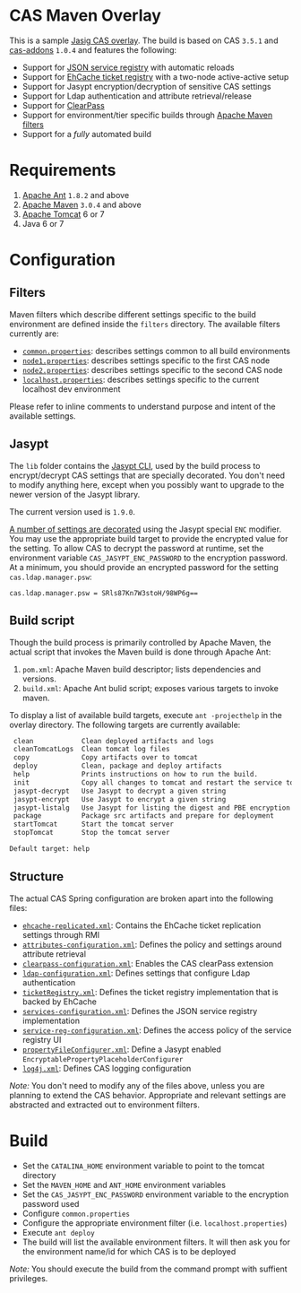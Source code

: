 # CAS Maven Overlay
This is a sample [Jasig CAS overlay](https://wiki.jasig.org/display/CASUM/Best+Practice+-+Setting+Up+CAS+Locally+using+the+Maven2+WAR+Overlay+Method).
The build is based on CAS `3.5.1` and [cas-addons](https://github.com/Unicon/cas-addons) `1.0.4` 
and features the following:

* Support for [JSON service registry](https://github.com/Unicon/cas-addons/wiki/Configuring-JSON-Service-Registry) with automatic reloads
* Support for [EhCache ticket registry](https://wiki.jasig.org/display/CASUM/EhcacheTicketRegistry) with a two-node active-active setup
* Support for Jasypt encryption/decryption of sensitive CAS settings
* Support for Ldap authentication and attribute retrieval/release
* Support for [ClearPass](https://wiki.jasig.org/display/CASUM/ClearPass)
* Support for environment/tier specific builds through [Apache Maven filters](http://maven.apache.org/shared/maven-filtering/)
* Support for a _fully_ automated build

# Requirements
1. [Apache Ant](http://ant.apache.org/bindownload.cgi) `1.8.2` and above
2. [Apache Maven](http://maven.apache.org/download.html) `3.0.4` and above
3. [Apache Tomcat](http://tomcat.apache.org/) 6 or 7
4. Java 6 or 7

# Configuration
## Filters
Maven filters which describe different settings specific to the build environment are defined inside the `filters`
directory. The available filters currently are:

* [`common.properties`](https://github.com/mmoayyed/cas-overlay/blob/master/filters/common.properties): describes settings common to all build environments
* [`node1.properties`](https://github.com/mmoayyed/cas-overlay/blob/master/filters/node1.properties): describes settings specific to the first CAS node
* [`node2.properties`](https://github.com/mmoayyed/cas-overlay/blob/master/filters/node2.properties): describes settings specific to the second CAS node
* [`localhost.properties`](https://github.com/mmoayyed/cas-overlay/blob/master/filters/localhost.properties): describes settings specific to the current localhost dev environment

Please refer to inline comments to understand purpose and intent of the available settings.

## Jasypt
The `lib` folder contains the [Jasypt CLI](http://www.jasypt.org/cli.html), used by the build process to encrypt/decrypt CAS settings that are specially
decorated. You don't need to modify anything here, except when you possibly want to upgrade to the newer version of
the Jasypt library. 

The current version used is `1.9.0`.

[A number of settings are decorated](https://github.com/mmoayyed/cas-overlay/blob/master/src/main/webapp/WEB-INF/cas.properties#L114) using the Jasypt special `ENC` modifier. You may use the appropriate build target
to provide the encrypted value for the setting. To allow CAS to decrypt the password at runtime, set the environment
variable `CAS_JASYPT_ENC_PASSWORD` to the encryption password. At a minimum, you should provide an encrypted password
for the setting `cas.ldap.manager.psw`:

`cas.ldap.manager.psw = SRls87Kn7W3stoH/98WP6g==`

## Build script
Though the build process is primarily controlled by Apache Maven, the actual script that invokes the Maven build is
done through Apache Ant:

1. `pom.xml`: Apache Maven build descriptor; lists dependencies and versions.
2. `build.xml`: Apache Ant bulid script; exposes various targets to invoke maven.

To display a list of available build targets, execute `ant -projecthelp` in the overlay directory. The following
targets are currently available:

```xml
 clean            Clean deployed artifacts and logs
 cleanTomcatLogs  Clean tomcat log files
 copy             Copy artifacts over to tomcat
 deploy           Clean, package and deploy artifacts
 help             Prints instructions on how to run the build.
 init             Copy all changes to tomcat and restart the service to deploy.
 jasypt-decrypt   Use Jasypt to decrypt a given string
 jasypt-encrypt   Use Jasypt to encrypt a given string
 jasypt-listalg   Use Jasypt for listing the digest and PBE encryption algorithms available in your JVM
 package          Package src artifacts and prepare for deployment
 startTomcat      Start the tomcat server
 stopTomcat       Stop the tomcat server

Default target: help
```
## Structure
The actual CAS Spring configuration are broken apart into the following files:

* [`ehcache-replicated.xml`](https://github.com/mmoayyed/cas-overlay/blob/master/src/main/webapp/WEB-INF/ehcache-replicated.xml): Contains the EhCache ticket replication settings through RMI
* [`attributes-configuration.xml`](https://github.com/mmoayyed/cas-overlay/blob/master/src/main/webapp/WEB-INF/spring-configuration/attributes-configuration.xml): Defines the policy and settings around attribute retrieval
* [`clearpass-configuration.xml`](https://github.com/mmoayyed/cas-overlay/blob/master/src/main/webapp/WEB-INF/spring-configuration/clearpass-configuration.xml): Enables the CAS clearPass extension
* [`ldap-configuration.xml`](https://github.com/mmoayyed/cas-overlay/blob/master/src/main/webapp/WEB-INF/spring-configuration/ldap-configuration.xml): Defines settings that configure Ldap authentication
* [`ticketRegistry.xml`](https://github.com/mmoayyed/cas-overlay/blob/master/src/main/webapp/WEB-INF/spring-configuration/ticketRegistry.xml): Defines the ticket registry implementation that is backed by EhCache
* [`services-configuration.xml`](https://github.com/mmoayyed/cas-overlay/blob/master/src/main/webapp/WEB-INF/spring-configuration/services-configuration.xml): Defines the JSON service registry implementation
* [`service-reg-configuration.xml`](https://github.com/mmoayyed/cas-overlay/blob/master/src/main/webapp/WEB-INF/spring-configuration/service-reg-configuration.xml): Defines the access policy of the service registry UI
* [`propertyFileConfigurer.xml`](https://github.com/mmoayyed/cas-overlay/blob/master/src/main/webapp/WEB-INF/spring-configuration/propertyFileConfigurer.xml): Define a Jasypt enabled `EncryptablePropertyPlaceholderConfigurer`
* [`log4j.xml`](https://github.com/mmoayyed/cas-overlay/blob/master/src/main/webapp/WEB-INF/classes/log4j.xml): Defines CAS logging configuration

*Note:* You don't need to modify any of the files above, unless you are planning to extend the CAS behavior. Appropriate and relevant settings are abstracted and extracted out to environment filters. 

# Build

* Set the `CATALINA_HOME` environment variable to point to the tomcat directory
* Set the `MAVEN_HOME` and `ANT_HOME` environment variables 
* Set the `CAS_JASYPT_ENC_PASSWORD` environment variable to the encryption password used
* Configure `common.properties`
* Configure the appropriate environment filter (i.e. `localhost.properties`)
* Execute `ant deploy`
* The build will list the available environment filters. It will then ask you for the environment name/id for which 
CAS is to be deployed

*Note:* You should execute the build from the command prompt with suffient privileges. 